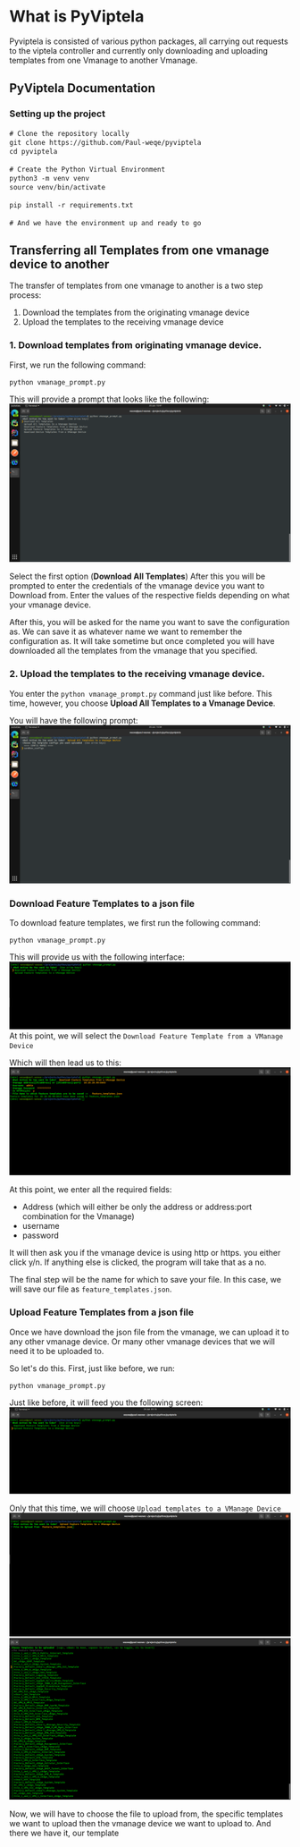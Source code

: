 # What is PyViptela
Pyviptela is consisted of various python packages, all carrying out requests to the viptela controller and currently only downloading and uploading templates from one Vmanage to another Vmanage. 

## PyViptela Documentation

### Setting up the project
```shell
# Clone the repository locally
git clone https://github.com/Paul-weqe/pyviptela
cd pyviptela

# Create the Python Virtual Environment
python3 -m venv venv
source venv/bin/activate

pip install -r requirements.txt

# And we have the environment up and ready to go
```

## Transferring all Templates from one vmanage device to another
The transfer of templates from one vmanage to another is a two step process:
1. Download the templates from the originating vmanage device
2. Upload the templates to the receiving vmanage device

### 1. Download templates from originating vmanage device. 
First, we run the following command:
```shell
python vmanage_prompt.py
```

This will provide a prompt that looks like the following:
![plot](./images/Download%20All%20Templates%20Initial%20Prompt.png)

Select the first option (<b>Download All Templates</b>)
After this you will be prompted to enter the credentials of the vmanage device you want to Download from. Enter the values of the respective fields depending on what your vmanage device. 

After this, you will be asked for the name you want to save the configuration as. We can save it as whatever name we want to remember the configuration as. 
It will take sometime but once completed you will have downloaded all the templates from the vmanage that you specified. 

### 2. Upload the templates to the receiving vmanage device. 
You enter the `python vmanage_prompt.py` command just like before. This time, however, you choose <b>Upload All Templates to a Vmanage Device</b>. 

You will have the following prompt:
![plot](./images/Sandbox%20Configs.png)

### Download Feature Templates to a json file
To download feature templates, we first run the following command:
```shell
python vmanage_prompt.py
```

This will provide us with the following interface:
![plot](./images/vmanage_prompt.png)
At this point, we will select the `Download Feature Template from a VManage Device`

Which will then lead us to this:
![plot](./images/feature_templates_download.png)

At this point, we enter all the required fields:
- Address (which will either be only the address or address:port combination for the Vmanage)
- username 
- password

It will then ask you if the vmanage device is using http or https. you either click y/n. If anything else is clicked, the program will take that as a no.

The final step will be the name for which to save your file. In this case, we will save our file as `feature_templates.json`. 

### Upload Feature Templates from a json file

Once we have download the json file from the vmanage,  we can upload it to any other vmanage device. 
Or many other vmanage devices that we will need it to be uploaded to.

So let's do this. First, just like before, we run:
```shell
python vmanage_prompt.py
```

Just like before, it will feed you the following screen:
![plot](./images/vmanage_prompt_upload.png)

Only that this time, we will choose `Upload templates to a VManage Device`
![plot](./images/upload_feature_templates_file.png)
![plot](./images/upload_feature_templates_list.png)

Now, we will have to choose the file to upload from, the specific templates we want to upload then the vmanage device we want to upload to. And there we have it, our template


